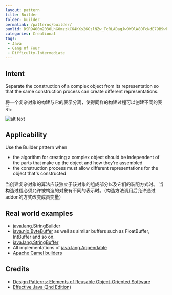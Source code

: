 ```yaml
---
layout: pattern
title: Builder
folder: builder
permalink: /patterns/builder/
pumlid: DSR94O0m2030LhG0mzzkC64KXs26GzlNZw_TcRLADagJwOWOlW8OFcNdE79B9wkN1ccKUdLWoGS33KwySMdalEioC89C7Jhw5zYIfNrIrFybhPUHNLu0
categories: Creational
tags:
 - Java
 - Gang Of Four
 - Difficulty-Intermediate
---
```


## Intent
Separate the construction of a complex object from its
representation so that the same construction process can create different
representations.

将一个复杂对象的构建与它的表示分离，使得同样的构建过程可以创建不同的表示。

![alt text](./etc/builder_1.png "Builder")

## Applicability
Use the Builder pattern when

* the algorithm for creating a complex object should be independent of the parts that make up the object and how they're assembled
* the construction process must allow different representations for the object that's constructed

当创建复杂对象的算法应该独立于该对象的组成部分以及它们的装配方式时。
当构造过程必须允许被构造的对象有不同的表示时。（构造方法调用后允许通过addon的方式改变成员变量）

## Real world examples

* [java.lang.StringBuilder](http://docs.oracle.com/javase/8/docs/api/java/lang/StringBuilder.html)
* [java.nio.ByteBuffer](http://docs.oracle.com/javase/8/docs/api/java/nio/ByteBuffer.html#put-byte-) as well as similar buffers such as FloatBuffer, IntBuffer and so on.
* [java.lang.StringBuffer](http://docs.oracle.com/javase/8/docs/api/java/lang/StringBuffer.html#append-boolean-)
* All implementations of [java.lang.Appendable](http://docs.oracle.com/javase/8/docs/api/java/lang/Appendable.html)
* [Apache Camel builders](https://github.com/apache/camel/tree/0e195428ee04531be27a0b659005e3aa8d159d23/camel-core/src/main/java/org/apache/camel/builder)

## Credits

* [Design Patterns: Elements of Reusable Object-Oriented Software](http://www.amazon.com/Design-Patterns-Elements-Reusable-Object-Oriented/dp/0201633612)
* [Effective Java (2nd Edition)](http://www.amazon.com/Effective-Java-Edition-Joshua-Bloch/dp/0321356683)
